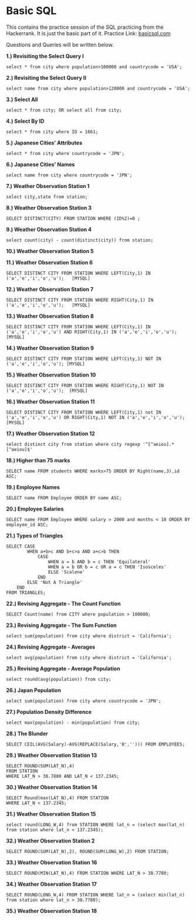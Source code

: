 # Basic SQL
This contains the practice session of the SQL practicing from the Hackerrank. It is just the basic part of it. 
Practice Link: [basicsql.com](https://www.hackerrank.com/domains/sql?filters%5Bskills%5D%5B%5D=SQL%20%28Basic%29)

Questions and Queries will be written below.

**1.) Revisiting the Select Query I** 
```
select * from city where population>100000 and countrycode = 'USA';
```

**2.) Revisiting the Select Query II**
```
select name from city where population>120000 and countrycode = 'USA';
```

**3.) Select All**
```
select * from city; OR select all from city;
```

**4.) Select By ID** 
```
select * from city where ID = 1661;
```

**5.) Japanese Cities' Attributes** 
```
select * from city where countrycode = 'JPN';
```

**6.) Japanese Cities' Names**
```
select name from city where countrycode = 'JPN';
```

**7.) Weather Observation Station 1**
```
select city,state from station;
```

**8.) Weather Observation Station 3**
```
SELECT DISTINCT(CITY) FROM STATION WHERE (ID%2)=0 ;
```

**9.) Weather Observation Station 4**
```
select count(city) - count(distinct(city)) from station;
```

**10.) Weather Observation Station 5**


**11.) Weather Observation Station 6**
```
SELECT DISTINCT CITY FROM STATION WHERE LEFT(City,1) IN ('a','e','i','o','u');   [MYSQL]
```

**12.) Weather Observation Station 7**
```
SELECT DISTINCT CITY FROM STATION WHERE RIGHT(City,1) IN ('a','e','i','o','u');   [MYSQL]
```

**13.) Weather Observation Station 8**
```
SELECT DISTINCT CITY FROM STATION WHERE LEFT(City,1) IN ('a','e','i','o','u') AND RIGHT(City,1) IN ('a','e','i','o','u');    [MYSQL]
```

**14.) Weather Observation Station 9**
```
SELECT DISTINCT CITY FROM STATION WHERE LEFT(City,1) NOT IN ('a','e','i','o','u'); [MYSQL]
```

**15.) Weather Observation Station 10**
```
SELECT DISTINCT CITY FROM STATION WHERE RIGHT(City,1) NOT IN ('a','e','i','o','u');  [MYSQL]
```

**16.) Weather Observation Station 11**
```
SELECT DISTINCT CITY FROM STATION WHERE LEFT(City,1) not IN ('a','e','i','o','u') OR RIGHT(City,1) NOT IN ('a','e','i','o','u');    [MYSQL]
```


**17.) Weather Observation Station 12** 
```
select distinct city from station where city regexp '^[^aeiou].*[^aeiou]$'
```

**18.) Higher than 75 marks**
```
SELECT name FROM students WHERE marks>75 ORDER BY Right(name,3),id ASC; 
```

**19.) Employee Names**
```
SELECT name FROM Employee ORDER BY name ASC;
```

**20.) Employee Salaries**
```
SELECT name FROM Employee WHERE salary > 2000 and months < 10 ORDER BY employee_id ASC;
```

**21.) Types of Triangles**
```
SELECT CASE
        WHEN a+b>c AND b+c>a AND a+c>b THEN
            CASE
                WHEN a = b AND b = c THEN 'Equilateral'
                WHEN a = b OR b = c OR a = c THEN 'Isosceles'
                ELSE 'Scalene'
            END
        ELSE 'Not A Triangle'
    END
FROM TRIANGLES;
```

**22.) Revising Aggregate - The Count Function**
```
SELECT Count(name) from CITY where population > 100000;
```

**23.) Revising Aggregate - The Sum Function**
```
select sum(population) from city where district = 'California';
```

**24.) Revising Aggregate - Averages**
```
select avg(population) from city where district = 'California';
```

**25.) Revising Aggregate - Average Population**
```
select round(avg(population)) from city;
```

**26.) Japan Population**
```
select sum(population) from city where countrycode = 'JPN';
```

**27.) Population Density Difference**
```
select max(population) - min(population) from city;
```

**28.) The Blunder**
```
SELECT CEIL(AVG(Salary)-AVG(REPLACE(Salary,'0',''))) FROM EMPLOYEES;
```
**29.) Weather Observation Station 13**
```
SELECT ROUND(SUM(LAT_N),4) 
FROM STATION
WHERE LAT_N > 38.7880 AND LAT_N < 137.2345;
```

**30.) Weather Observation Station 14**
```
SELECT Round(max(LAT_N),4) FROM STATION
WHERE LAT_N < 137.2345;
```

**31.) Weather Observation Station 15**
```
select round(LONG_W,4) from STATION WHERE lat_n = (select max(lat_n) from station where lat_n < 137.2345);
```
**32.) Weather Observation Station 2**
```
SELECT ROUND(SUM(LAT_N),2), ROUND(SUM(LONG_W),2) FROM STATION;
```

**33.) Weather Observation Station 16**
```
SELECT ROUND(MIN(LAT_N),4) FROM STATION WHERE LAT_N > 38.7780;
```

**34.) Weather Observation Station 17**
```
SELECT ROUND(LONG_W,4) FROM STATION WHERE lat_n = (select min(lat_n) from station where lat_n > 38.7780);
```

**35.) Weather Observation Station 18**